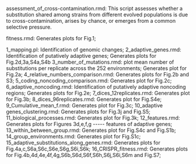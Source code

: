 assessment_of_cross-contamination.rmd: This script assesses whether a substitution shared among strains from different evolved populations is due to cross-contamination, arises by chance, or emerges from a common selective pressure.

fitness.rmd: Generates plots for Fig.1;

1_mapping.pl: Identification of genomic changes;
2_adaptive_genes.rmd: Identification of putatively adaptive genes; Generates plots for Fig.2d,3a,S4a,S4b
3_number_of_mutations.rmd: plot mean number of substitutions per replicate across the 252 environments; Generates plot for Fig.2a;
4_relative_numbers_comparison.rmd: Generates plots for Fig.2b and S3;
5_coding_noncoding_comparison.rmd: Generates plot for Fig.2c;
6_adaptive_noncoding.rmd: Identification of putatively adaptive noncoding regions; Generates plots for Fig.2e;
7_dices_12replicates.rmd: Generates plot for Fig.3b;
8_dices_96replicates.rmd: Generates plot for Fig.S4e;
9_Cumulative_mean_f.rmd: Generates plot for Fig.3c;
10_adaptive genes_clustering.rmd: Generates plots for Fig.3j and Fig.S5;
11_biological_processes.rmd: Generates plot for Fig.3k;
12_features.rmd: Generates plots for Figures 3d,e,f,g ----- features of adaptive genes;
13_within_between_group.rmd: Generates plot for Fig.S4c and Fig.S1b;
14_group_environments.rmd: Generates plot for Fig.S1c;
15_adaptive_substitutions_along_genes.rmd: Generates plots for Fig.4a,c,S6a,S6c,S6e,S6g,S6i,S6k;
16_CRISPR_fitness.rmd: Generates plots for Fig.4b,4d,4e,4f,4g,S6b,S6d,S6f,S6h,S6j,S6i,S6m and Fig.S7;
